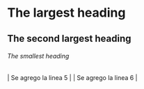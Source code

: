 # The largest heading
## The second largest heading
###### The smallest heading

| Se agrego la linea 5 |
| Se agrego la linea 6 |
